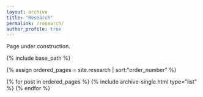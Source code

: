 ```yaml
---
layout: archive
title: "Research"
permalink: /research/
author_profile: true
---
```

Page under construction.

{% include base_path %}

{% assign ordered_pages = site.research | sort:"order_number" %}

{% for post in ordered_pages %}
  {% include archive-single.html type="list" %}
{% endfor %}

